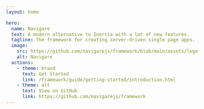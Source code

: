 ```yaml
---
layout: home

hero:
  name: Navigare
  text: A modern alternative to Inertia with a lot of new features.
  tagline: The framework for creating server-driven single page apps.
  image:
    src: https://github.com/navigarejs/framework/blob/main/assets/logo.svg
    alt: Navigare
  actions:
    - theme: brand
      text: Get Started
      link: /framework/guide/getting-started/introduction.html
    - theme: alt
      text: View on GitHub
      link: https://github.com/navigarejs/framework
---
```

